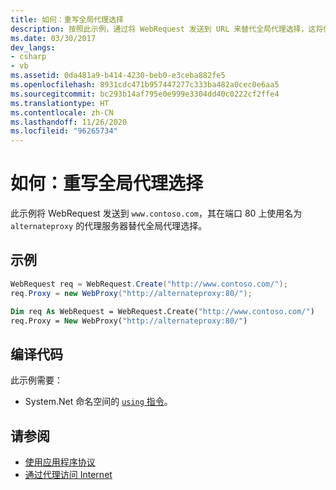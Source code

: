 ```yaml
---
title: 如何：重写全局代理选择
description: 按照此示例，通过将 WebRequest 发送到 URL 来替代全局代理选择，这将使用代理服务器来替代该选择。
ms.date: 03/30/2017
dev_langs:
- csharp
- vb
ms.assetid: 0da481a9-b414-4230-beb0-e3ceba882fe5
ms.openlocfilehash: 8931cdc471b957447277c333ba482a0cec0e6aa5
ms.sourcegitcommit: bc293b14af795e0e999e3304dd40c0222cf2ffe4
ms.translationtype: HT
ms.contentlocale: zh-CN
ms.lasthandoff: 11/26/2020
ms.locfileid: "96265734"
---
```

# <a name="how-to-override-a-global-proxy-selection"></a>如何：重写全局代理选择

此示例将 WebRequest 发送到 `www.contoso.com`，其在端口 80 上使用名为 `alternateproxy` 的代理服务器替代全局代理选择。  
  
## <a name="example"></a>示例  
  
```csharp  
WebRequest req = WebRequest.Create("http://www.contoso.com/");  
req.Proxy = new WebProxy("http://alternateproxy:80/");  
```  
  
```vb  
Dim req As WebRequest = WebRequest.Create("http://www.contoso.com/")  
req.Proxy = New WebProxy("http://alternateproxy:80/")  
```  
  
## <a name="compiling-the-code"></a>编译代码  

 此示例需要：  
  
- System.Net 命名空间的 [`using` 指令](../../csharp/language-reference/keywords/using-directive.md)。  
  
## <a name="see-also"></a>请参阅

- [使用应用程序协议](using-application-protocols.md)
- [通过代理访问 Internet](accessing-the-internet-through-a-proxy.md)
